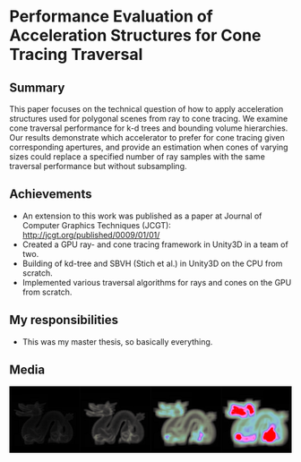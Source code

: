 # Performance Evaluation of Acceleration Structures for Cone Tracing Traversal
## Summary
This paper focuses on the technical question of how to apply acceleration structures used for polygonal scenes from ray to cone tracing. We examine cone traversal performance for k-d trees and bounding volume hierarchies. Our results demonstrate which accelerator to prefer for cone tracing given corresponding apertures, and provide an estimation when cones of varying sizes could replace a specified number of ray samples with the same traversal performance but without subsampling.

## Achievements
* An extension to this work was published as a paper at Journal of Computer Graphics Techniques (JCGT): http://jcgt.org/published/0009/01/01/
* Created a GPU ray- and cone tracing framework in Unity3D in a team of two.
* Building of kd-tree and SBVH (Stich et al.) in Unity3D on the CPU from scratch.
* Implemented various traversal algorithms for rays and cones on the GPU from scratch.

## My responsibilities
* This was my master thesis, so basically everything.

## Media
![Acceleration Structures for Cone Tracing](Images/projectAccConeTracingthumb.png)
